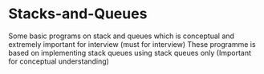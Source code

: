 # Stacks-and-Queues
Some basic programs on stack and queues which is conceptual and extremely important for interview (must for interview)
These programme is based on implementing stack queues using stack queues only (Important for conceptual understanding)
